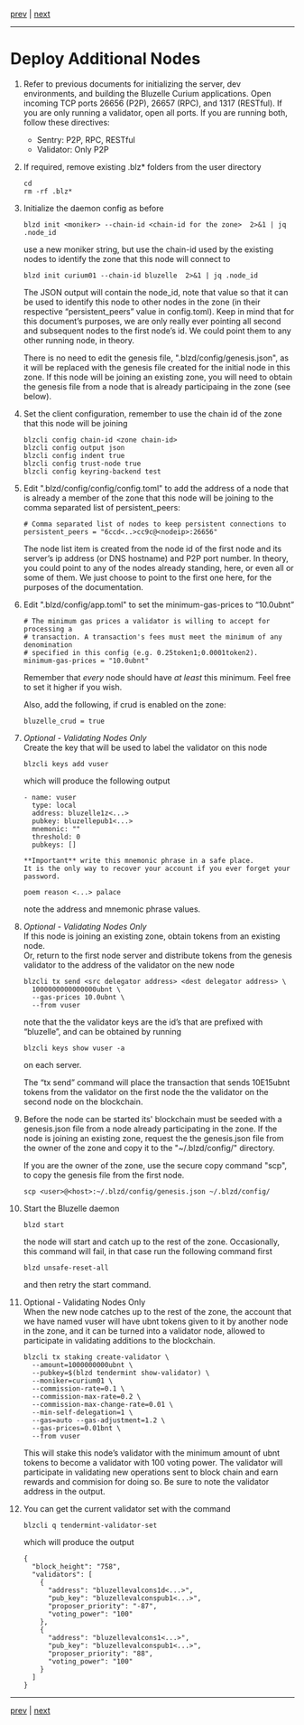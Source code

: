 [prev](./deploy.md) | [next](../commands/qAndTX.md)
***
Deploy Additional Nodes
========================

1.  Refer to previous documents for initializing the server, dev environments, 
    and building the Bluzelle Curium applications. Open incoming TCP ports 
    26656 (P2P), 26657 (RPC), and 1317 (RESTful). If you are only running a
    validator, open all ports. If you are running both, follow these
    directives:
    
    - Sentry: P2P, RPC, RESTful
    - Validator: Only P2P
    
2.  If required, remove existing .blz* folders from the user directory
    
        cd
        rm -rf .blz*
    
3.  Initialize the daemon config as before

        blzd init <moniker> --chain-id <chain-id for the zone>  2>&1 | jq .node_id

    use a new moniker string, but use the chain-id used by the existing nodes to 
    identify the zone that this node will connect to

        blzd init curium01 --chain-id bluzelle  2>&1 | jq .node_id
        
    The JSON output will contain the node_id, note that value so that it can be 
    used to identify this node to other nodes in the zone (in their respective 
    “persistent_peers” value in config.toml). Keep in mind that for this 
    document’s purposes, we are only really ever pointing all second and 
    subsequent nodes to the first node’s id. We could point them to any other 
    running node, in theory.
    
    There is no need to edit the genesis file, ".blzd/config/genesis.json", as
    it will be replaced with the genesis file created for the initial node in 
    this zone. If this node will be joining an existing zone, you will need to 
    obtain the genesis file from a node that is already participaing in the
    zone (see below). 
    
4.  Set the client configuration, remember to use the chain id of the zone that
    this node will be joining

        blzcli config chain-id <zone chain-id>
        blzcli config output json 
        blzcli config indent true 
        blzcli config trust-node true
        blzcli config keyring-backend test

5.  Edit ".blzd/config/config/config.toml" to add the address of a node that is
    already a member of the zone that this node will be joining to the comma 
    separated list of persistent_peers:

        # Comma separated list of nodes to keep persistent connections to
        persistent_peers = "6ccd<..>cc9c@<nodeip>:26656"
        
    The node list item is created from the node id of the first node and its 
    server’s ip address (or DNS hostname) and P2P port number. In theory, you 
    could point to any of the nodes already standing, here, or even all or some 
    of them. We just choose to point to the first one here, for the purposes of 
    the documentation.

6.  Edit ".blzd/config/app.toml" to set the minimum-gas-prices  to “10.0ubnt”

        # The minimum gas prices a validator is willing to accept for processing a
        # transaction. A transaction's fees must meet the minimum of any denomination
        # specified in this config (e.g. 0.25token1;0.0001token2).
        minimum-gas-prices = "10.0ubnt"
        
    Remember that *every* node should have *at least* this minimum. Feel free 
    to set it higher if you wish.
    
    Also, add the following, if crud is enabled on the zone:
    
        bluzelle_crud = true
    
7.  *Optional - Validating Nodes Only*   
    Create the key that will be used to label the validator on this node

        blzcli keys add vuser

    which will produce the following output
        
        - name: vuser
          type: local
          address: bluzelle1z<...>
          pubkey: bluzellepub1<...>
          mnemonic: ""
          threshold: 0
          pubkeys: []

        **Important** write this mnemonic phrase in a safe place.
        It is the only way to recover your account if you ever forget your password.

        poem reason <...> palace

    note the address and mnemonic phrase values.

8.  *Optional - Validating Nodes Only*   
    If this node is joining an existing zone, obtain tokens from an existing
    node.   
    Or, return to the first node server and distribute tokens from the genesis 
    validator to the address of the validator on the new node

        blzcli tx send <src delegator address> <dest delegator address> \
          1000000000000000ubnt \
          --gas-prices 10.0ubnt \ 
          --from vuser
        
    note that the the validator keys are the id’s that are prefixed with 
    “bluzelle”, and can be obtained by running
    
        blzcli keys show vuser -a
        
    on each server.
    
    The “tx send” command will place the transaction that sends 10E15ubnt 
    tokens from the validator on the first node the the validator on the second
    node on the blockchain. 

9.  Before the node can be started its' blockchain must be seeded with a 
    genesis.json file from a node already participating in the zone. If the
    node is joining an existing zone, request the the genesis.json file from 
    the owner of the zone and copy it to  the "~/.blzd/config/" directory.
    
    If you are the owner of the zone, use the secure copy command "scp", to 
    copy the genesis file from the first node.

        scp <user>@<host>:~/.blzd/config/genesis.json ~/.blzd/config/

10. Start the Bluzelle daemon 

        blzd start
        
    the node will start and catch up to the rest of the zone. Occasionally, 
    this command will fail, in that case run the following command first

        blzd unsafe-reset-all
        
    and then retry the start command.

11. Optional - Validating Nodes Only   
    When the new node catches up to the rest of the zone, the account that we 
    have named vuser will have ubnt tokens given to it by another node in the
    zone, and it can be turned into a validator node, allowed to participate 
    in validating additions to the blockchain. 

        blzcli tx staking create-validator \
          --amount=1000000000ubnt \
          --pubkey=$(blzd tendermint show-validator) \
          --moniker=curium01 \
          --commission-rate=0.1 \
          --commission-max-rate=0.2 \
          --commission-max-change-rate=0.01 \
          --min-self-delegation=1 \
          --gas=auto --gas-adjustment=1.2 \
          --gas-prices=0.01bnt \
          --from vuser

    This will stake this node’s validator with the minimum amount of ubnt 
    tokens to become a validator with 100 voting power. The validator will 
    participate in validating new operations sent to block chain and earn 
    rewards and commision for doing so. Be sure to note the validator address 
    in the output.

12. You can get the current validator set with the command

        blzcli q tendermint-validator-set
        
    which will produce the output

        {
          "block_height": "758",
          "validators": [
            {
              "address": "bluzellevalcons1d<...>",
              "pub_key": "bluzellevalconspub1<...>",
              "proposer_priority": "-87",
              "voting_power": "100"
            },
            {
              "address": "bluzellevalcons1<...>",
              "pub_key": "bluzellevalconspub1<...>",
              "proposer_priority": "88",
              "voting_power": "100"
            }
          ]
        }
***
[prev](./deploy.md) | [next](../commands/qAndTX.md)
        
